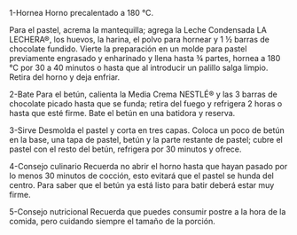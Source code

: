 1-Hornea
Horno precalentado a 180 °C.

Para el pastel, acrema la mantequilla; agrega la Leche Condensada LA LECHERA®, los huevos, la harina, el polvo para hornear y 1 ½ barras de chocolate fundido. Vierte la preparación en un molde para pastel previamente engrasado y enharinado y llena hasta ¾ partes, hornea a 180 °C por 30 a 40 minutos o hasta que al introducir un palillo salga limpio. Retira del horno y deja enfriar.

2-Bate
Para el betún, calienta la Media Crema NESTLÉ® y las 3 barras de chocolate picado hasta que se funda; retira del fuego y refrigera 2 horas o hasta que esté firme. Bate el betún en una batidora y reserva.

3-Sirve
Desmolda el pastel y corta en tres capas. Coloca un poco de betún en la base, una tapa de pastel, betún y la parte restante de pastel; cubre el pastel con el resto del betún, refrigera por 30 minutos y ofrece.

4-Consejo culinario
Recuerda no abrir el horno hasta que hayan pasado por lo menos 30 minutos de cocción, esto evitará que el pastel se hunda del centro. Para saber que el betún ya está listo para batir deberá estar muy firme.

5-Consejo nutricional
Recuerda que puedes consumir postre a la hora de la comida, pero cuidando siempre el tamaño de la porción.